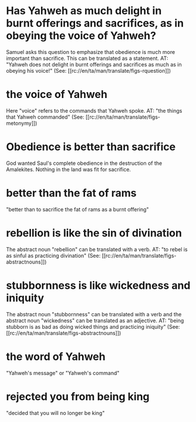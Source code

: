 # Has Yahweh as much delight in burnt offerings and sacrifices, as in obeying the voice of Yahweh?

Samuel asks this question to emphasize that obedience is much more important than sacrifice. This can be translated as a statement. AT: "Yahweh does not delight in burnt offerings and sacrifices as much as in obeying his voice!" (See: [[rc://en/ta/man/translate/figs-rquestion]])

# the voice of Yahweh

Here "voice" refers to the commands that Yahweh spoke. AT: "the things that Yahweh commanded" (See: [[rc://en/ta/man/translate/figs-metonymy]])

# Obedience is better than sacrifice

God wanted Saul's complete obedience in the destruction of the Amalekites. Nothing in the land was fit for sacrifice.

# better than the fat of rams

"better than to sacrifice the fat of rams as a burnt offering"

# rebellion is like the sin of divination

The abstract noun "rebellion" can be translated with a verb. AT: "to rebel is as sinful as practicing divination" (See: [[rc://en/ta/man/translate/figs-abstractnouns]])

# stubbornness is like wickedness and iniquity

The abstract noun "stubbornness" can be translated with a verb and the abstract noun "wickedness" can be translated as an adjective. AT: "being stubborn is as bad as doing wicked things and practicing iniquity" (See: [[rc://en/ta/man/translate/figs-abstractnouns]])

# the word of Yahweh

"Yahweh's message" or "Yahweh's command"

# rejected you from being king

"decided that you will no longer be king"
